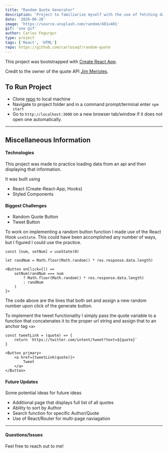 ```yaml
---
title: "Random Quote Generator"
description: 'Project to familiarize myself with the use of fetching data from an API using React Hooks.'
date: '2020-06-28'
image: 'https://source.unsplash.com/random/401x401'
gif: 'use gif'
author: Carlos Fegurgur
type: project
tags: ['React', 'HTML']
repo: https://github.com/carlosaqf/random-quote
---
```


This project was bootstrapped with [Create React App](https://github.com/facebook/create-react-app).

Credit to the owner of the quote API [Jim Merioles](https://github.com/jimmerioles).

## To Run Project
- Clone [repo](https://github.com/carlosaqf/random-quote) to local machine
- Navigate to project folder and in a command prompt/terminal enter `npm start`
- Go to `http://localhost:3000` on a new browser tab/window if it does not open one automatically.

---
## Miscellaneous Information

#### Technologies

This project was made to practice loading data from an api and then displaying that information.

It was built using

- React (Create-React-App, Hooks)
- Styled Components

#### Biggest Challenges

- Random Quote Button
- Tweet Button

To work on implementing a random button function I made use of the React Hook `useState`. This could have been accomplished any number of ways, but I figured I could use the practice.

```
const [num, setNum] = useState(0)

let randNum = Math.floor(Math.random() * res.response.data.length)

<Button onClick={() => 
	setNum(randNum === num 
		? Math.floor(Math.random() * res.response.data.length)
		: randNum
	)
}>
```
The code above are the lines that both set and assign a new random number upon click of the generate button. 

To implement the tweet functionality I simply pass the quote variable to a function that concatenates it to the proper url string and assign that to an anchor tag `<a>`

```
const tweetLink = (quote) => {
    return `https://twitter.com/intent/tweet?text=${quote}`
}

<Button primary>
    <a href={tweetLink(quote)}>
        Tweet
	</a>
</Button>
```

#### Future Updates

Some potential ideas for future ideas
- Additional page that displays full list of all quotes
- Ability to sort by Author
- Search function for specific Author/Quote
- Use of React/Router for multi-page naviagation

---

#### Questions/Issues

Feel free to reach out to me! 
